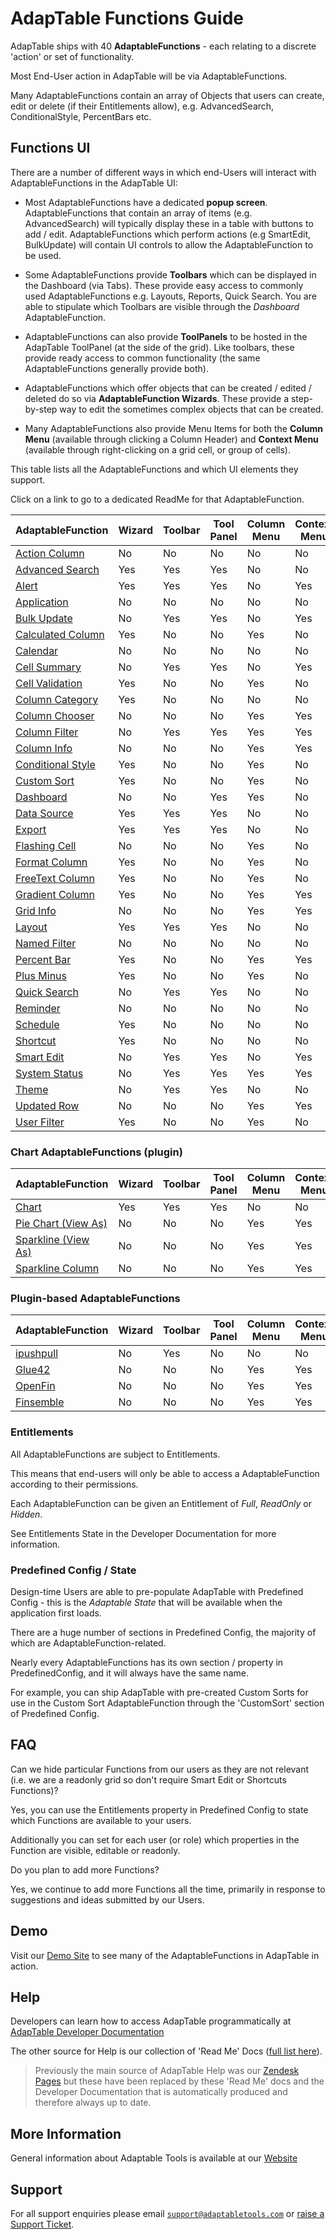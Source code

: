 # AdapTable Functions Guide

AdapTable ships with 40 **AdaptableFunctions** - each relating to a discrete 'action' or set of functionality.

Most End-User action in AdapTable will be via AdaptableFunctions.

Many AdaptableFunctions contain an array of Objects that users can create, edit or delete (if their Entitlements allow), e.g. AdvancedSearch, ConditionalStyle, PercentBars etc.

## Functions UI

There are a number of different ways in which end-Users will interact with AdaptableFunctions in the AdapTable UI:

- Most AdaptableFunctions have a dedicated **popup screen**.  AdaptableFunctions that contain an array of items (e.g. AdvancedSearch) will typically display these in a table with buttons to add / edit.  AdaptableFunctions which perform actions (e.g SmartEdit, BulkUpdate) will contain UI controls to allow the AdaptableFunction to be used.

- Some AdaptableFunctions provide **Toolbars** which can be displayed in the Dashboard (via Tabs).  These provide easy access to commonly used AdaptableFunctions e.g. Layouts, Reports, Quick Search.  You are able to stipulate which Toolbars are visible through the *Dashboard* AdaptableFunction.

- AdaptableFunctions can also provide **ToolPanels** to be hosted in the AdapTable ToolPanel (at the side of the grid). Like toolbars, these provide ready access to common functionality (the same AdaptableFunctions generally provide both).

- AdaptableFunctions which offer objects that can be created / edited / deleted do so via **AdaptableFunction Wizards**.  These provide a step-by-step way to edit the sometimes complex objects that can be created.

- Many AdaptableFunctions also provide Menu Items for both the **Column Menu** (available through clicking a Column Header) and **Context Menu** (available through right-clicking on a grid cell, or group of cells).

This table lists all the AdaptableFunctions and which UI elements they support.

Click on a link to go to a dedicated ReadMe for that AdaptableFunction.

| AdaptableFunction                                                | Wizard | Toolbar | Tool Panel | Column Menu | Context Menu |
| --------  	                                                   | ------ | ------- | ---------  | ----------- | ------------ |
| [Action Column](../functions/action-column-function.md)          | No     | No      | No         | No          | No           |
| [Advanced Search](../functions/advanced-search-function.md)      | Yes    | Yes     | Yes        | No          | No           |
| [Alert](../functions/alert-function.md)                          | Yes    | Yes     | Yes        | No          | Yes          |
| [Application](../functions/application-function.md)              | No     | No      | No         | No          | No           |
| [Bulk Update](../functions/bulk-update-function.md)              | No     | Yes     | Yes        | No          | Yes          |
| [Calculated Column](../functions/calculated-column-function.md)  | Yes    | No      | No         | Yes         | No           |
| [Calendar](../functions/calendar-function.md)                    | No     | No      | No         | No          | No           |
| [Cell Summary](../functions/cell-summary-function.md)            | No     | Yes     | Yes        | No          | Yes          |
| [Cell Validation](../functions/cell-validation-function.md)      | Yes    | No      | No         | Yes         | No           |
| [Column Category](../functions/column-category-function.md)      | Yes    | No      | No         | No          | No           |
| [Column Chooser](../functions/column-chooser-function.md)        | No     | No      | No         | Yes         | Yes          |
| [Column Filter](../functions/column-filter-function.md)          | No     | Yes     | Yes        | Yes         | Yes          |
| [Column Info](../functions/column-info-function.md)              | No     | No      | No         | Yes         | Yes          |
| [Conditional Style](../functions/conditional-style-function.md)  | Yes    | No      | No         | Yes         | No           |
| [Custom Sort](../functions/custom-sort-function.md)              | Yes    | No      | No         | Yes         | No           |
| [Dashboard](../functions/dashboard-function.md)                  | No     | No      | Yes        | Yes         | No           |
| [Data Source](../functions/data-source-function.md)              | Yes    | Yes     | Yes        | No          | No           |
| [Export](../functions/export-function.md)                        | Yes    | Yes     | Yes        | No          | No           |
| [Flashing Cell](../functions/flashing-cell-function.md)          | No     | No      | No         | Yes         | No           |
| [Format Column](../functions/format-column-function.md)          | Yes    | No      | No         | Yes         | No           |
| [FreeText Column](../functions/freetext-column-function.md)     | Yes    | No      | No         | Yes         | No           |
| [Gradient Column](../functions/gradient-column-function.md)      | Yes    | No      | No         | Yes         | Yes          |
| [Grid Info](../functions/grid-info-function.md)                  | No     | No      | No         | Yes         | Yes          |
| [Layout](../functions/layout-function.md)                        | Yes    | Yes     | Yes        | No          | No           |
| [Named Filter](../functions/named-filter-function.md)            | No     | No      | No         | No          | No           |
| [Percent Bar](../functions/percent-bar-function.md)             | Yes    | No      | No         | Yes         | Yes          |
| [Plus Minus](../functions/plus-minus-function.md)                | Yes    | No      | No         | Yes         | No           |
| [Quick Search](../functions/quick-search-function.md)            | No     | Yes     | Yes        | No          | No           |
| [Reminder](../functions/reminder-function.md)                    | No     | No      | No         | No          | No           |
| [Schedule](../functions/schedule-function.md)                    | Yes    | No      | No         | No          | No           |
| [Shortcut](../functions/shortcut-function.md)                    | Yes    | No      | No         | No          | No           |
| [Smart Edit](../functions/smart-edit-function.md)                | No     | Yes     | Yes        | No          | Yes          |
| [System Status](../functions/system-status-function.md)          | No     | Yes     | Yes        | Yes         | Yes          |
| [Theme](../functions/theme-function.md)                          | No     | Yes     | Yes        | No          | No           |
| [Updated Row](../functions/updated-row-function.md)              | No     | No      | No         | Yes         | Yes          |
| [User Filter](../functions/user-filter-function.md)              | Yes    | No      | No         | Yes         | No           |

### Chart AdaptableFunctions (plugin)

| AdaptableFunction                                                    | Wizard | Toolbar | Tool Panel | Column Menu | Context Menu |
| -------------------------------------------------------------------- | ------ | ------- | ---------- | ----------- | ------------ |
| [Chart](../functions/charts/charts-function.md)                      | Yes    | Yes     | Yes        | No          | No           |
| [Pie Chart (View As)](../functions/charts/piechart-function.md)      | No     | No      | No         | Yes         | Yes          |
| [Sparkline (View As)](../functions/charts/sparkline-function.md)     | No     | No      | No         | Yes         | Yes          |
| [Sparkline Column](../functions/charts/sparkline-column-function.md) | No     | No      | No         | Yes         | Yes          |

### Plugin-based AdaptableFunctions 

| AdaptableFunction                                             | Wizard | Toolbar | Tool Panel | Column Menu | Context Menu |
| ------------------------------------------------------------- | ------ | ------- | ---------- | ----------- | ------------ |
| [ipushpull](../functions/charts/charts-function.md)           | No     | Yes     | No         | No          | No           |
| [Glue42](../functions/charts/piechart-function.md)            | No     | No      | No         | Yes         | Yes          |
| [OpenFin](../functions/charts/sparkline-function.md)          | No     | No      | No         | Yes         | Yes          |
| [Finsemble](../functions/charts/sparkline-column-function.md) | No     | No      | No         | Yes         | Yes          |

### Entitlements

All AdaptableFunctions are subject to Entitlements.  

This means that end-users will only be able to access a AdaptableFunction according to their permissions.

Each AdaptableFunction can be given an Entitlement of *Full*, *ReadOnly* or *Hidden*. 

See Entitlements State in the Developer Documentation for more information.

### Predefined Config / State

Design-time Users are able to pre-populate AdapTable with Predefined Config - this is the *Adaptable State* that will be available when the application first loads.

There are a huge number of sections in Predefined Config, the majority of which are AdaptableFunction-related.

Nearly every AdaptableFunctions has its own section / property in PredefinedConfig, and it will always have the same name.  

For example, you can ship AdapTable with pre-created Custom Sorts for use in the Custom Sort AdaptableFunction through the 'CustomSort' section of Predefined Config.

## FAQ

Can we hide particular Functions from our users as they are not relevant (i.e. we are a readonly grid so don't require Smart Edit or Shortcuts Functions)?

Yes, you can use the Entitlements property in Predefined Config to state which Functions are available to your users.

Additionally you can set for each user (or role) which properties in the Function are visible, editable or readonly.

Do you plan to add more Functions?

Yes, we continue to add more Functions all the time, primarily in response to suggestions and ideas submitted by our Users.

## Demo

Visit our [Demo Site](https://demo.adaptabletools.com) to see many of the AdaptableFunctions in AdapTable in action.

## Help

Developers can learn how to access AdapTable programmatically at [AdapTable Developer Documentation](https://api.adaptabletools.com) 

The other source for Help is our collection of 'Read Me' Docs ([full list here](https://github.com/AdaptableTools/adaptable/blob/master/packages/adaptable/readme/readme-list.md)).

> Previously the main source of AdapTable Help was our [Zendesk Pages](https://adaptabletools.zendesk.com/hc/en-us/articles/360007083017-Help-) but these have been replaced by these 'Read Me' docs and the Developer Documentation that is automatically produced and therefore always up to date.

## More Information

General information about Adaptable Tools is available at our [Website](http://www.adaptabletools.com) 

## Support

For all support enquiries please email [`support@adaptabletools.com`](mailto:support@adaptabletools.com) or [raise a Support Ticket](https://adaptabletools.zendesk.com/hc/en-us/requests/new).

